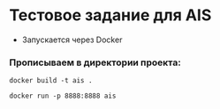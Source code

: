 # Тестовое задание для AIS

- Запускается через Docker

### Прописываем в директории проекта:
  `docker build -t ais .`

  `docker run -p 8888:8888 ais`
